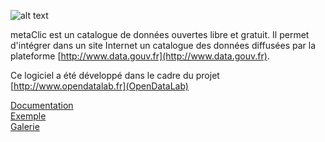 ![alt text](https://raw.githubusercontent.com/datakode/metaclic/master/logo_metaclic.png)

metaClic est un catalogue de données ouvertes libre et gratuit. Il permet d'intégrer dans un site Internet un catalogue des données diffusées par la plateforme [http://www.data.gouv.fr](http://www.data.gouv.fr).

Ce logiciel a été développé dans le cadre du projet [http://www.opendatalab.fr](OpenDataLab)

[Documentation](https://github.com/datakode/metaclic/wiki)<br>
[Exemple](http://datakode.github.io/metaclic/exemples/exemple_simple.html)<br>
[Galerie](https://github.com/datakode/metaclic/wiki/Gallerie)